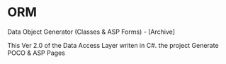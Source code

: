 # ORM
Data Object Generator (Classes &amp; ASP Forms) - [Archive]

This Ver 2.0 of the Data Access Layer writen in C#. the project Generate POCO & ASP Pages
